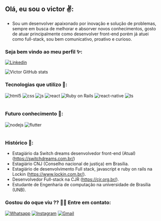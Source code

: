 ## Olá, eu sou o victor ✌️:
- Sou um desenvolver apaixonado por inovação e solução de problemas, sempre em busca de melhorar e absorver novos conhecimentos, gosto de atuar principalmente como desenvolver front-end porém já atuei como full-stack, sou bem comunicativo, proativo e curioso.

### Seja bem vindo ao meu perfil ✨:

[![Linkedin](https://img.shields.io/badge/LinkedIn-0077B5?style=for-the-badge&logo=linkedin&logoColor=white)](https://www.linkedin.com/in/victor-hugo-da-silva-de-oliveira-916275212/)

![Victor GitHub stats](https://github-readme-stats.vercel.app/api?username=VHvictor1&show_icons=true&theme=dracula&count_private=true)

### Tecnologias que utilizo 👀:

<div style="display: inline_block">
  <img align="center" alt="html5" src="https://img.shields.io/badge/HTML5-E34F26?style=for-the-badge&logo=html5&logoColor=white" />
  <img align="center" alt="css" src="https://img.shields.io/badge/CSS3-1572B6?style=for-the-badge&logo=css3&logoColor=white" />
  <img align="center" alt="js" src="https://img.shields.io/badge/JavaScript-F7DF1E?style=for-the-badge&logo=javascript&logoColor=black" />
  <img align="center" alt="react" src="https://img.shields.io/badge/React-20232A?style=for-the-badge&logo=react&logoColor=61DAFB" />
  <img align="center" alt="Ruby on Rails" src="https://img.shields.io/badge/Ruby_on_Rails-CC0000?style=for-the-badge&logo=ruby-on-rails&logoColor=white" />
  <img align="center" alt="react-native" src="https://img.shields.io/badge/React_Native-20232A?style=for-the-badge&logo=react&logoColor=61DAFB" />
   <img align="center" alt="ts" src="https://img.shields.io/badge/TypeScript-007ACC?style=for-the-badge&logo=typescript&logoColor=white" />
</div><br/>

### Futuro conhecimento 🧠:
<div style="display: inline_block">
  <img align="center" alt="nodejs" src="https://img.shields.io/badge/Node.js-43853D?style=for-the-badge&logo=node.js&logoColor=white" />
  <img align="center" alt="flutter" src="https://img.shields.io/badge/Flutter-02569B?style=for-the-badge&logo=flutter&logoColor=white" />
 </div><br/>
 
 ### Histórico 📖:
 - Estagiário da Switch dreams desenvolvedor front-end (Atual)(https://switchdreams.com.br/)
 - Estagiário CNJ (Conselho nacional de justiça) em Brasília.
 - Estagiário de desenvolvimento Full stack, javascript e ruby on rails na Lockin (https://www.lockin.com.br/). 
 - Desenvolvedor Full-stack na CJR (https://cjr.org.br/). 
 - Estudante de Engenharia de computação na universidade de Brasília (UNB).
 
 ### Gostou do oque viu ?? 🤯🤯 Entre em contato:
 
 [![Whatsapp](https://img.shields.io/badge/WhatsApp-25D366?style=for-the-badge&logo=whatsapp&logoColor=white)](https://api.whatsapp.com/send?phone=5561920000233)
 [![Instagram](https://img.shields.io/badge/Instagram-E4405F?style=for-the-badge&logo=instagram&logoColor=white)](https://www.instagram.com/vhvictor1/)
 [![Gmail](https://img.shields.io/badge/Gmail-D14836?style=for-the-badge&logo=gmail&logoColor=white)](https://mail.google.com/mail/u/0/#inbox)
 
 
 

